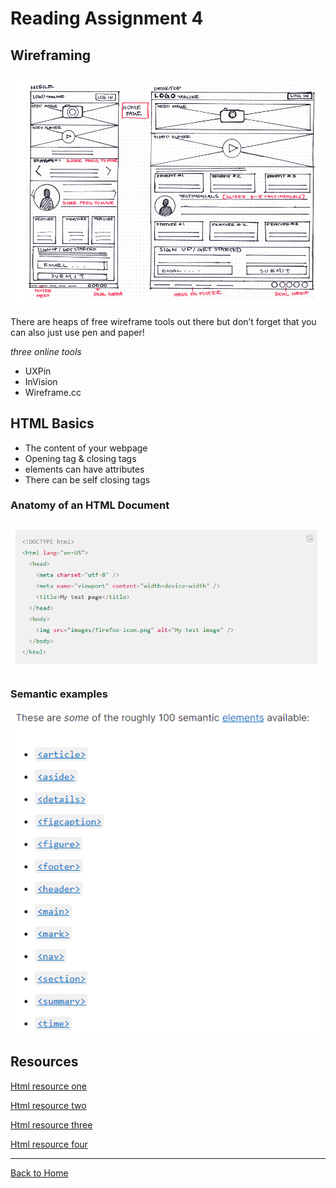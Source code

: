 # Reading Assignment 4

## Wireframing

![Wireframe Example](images/wireframe_ex.png)

There are heaps of free wireframe tools out there but don’t forget that you can also just use pen and paper! 

*three online tools*

- UXPin
- InVision
- Wireframe.cc

## HTML Basics

- The content of your webpage
- Opening tag & closing tags
- elements can have attributes
- There can be self closing tags

### Anatomy of an HTML Document

![html anatomy](images/htmlAnatomy.PNG)

### Semantic examples

![html Semantics](images/htmlSem.PNG)

## Resources

[Html resource one](https://developer.mozilla.org/en-US/docs/Learn/Getting_started_with_the_web/HTML_basics)

[Html resource two](https://developer.mozilla.org/en-US/docs/Glossary/Semantics)

[Html resource three](https://developer.mozilla.org/en-US/docs/Web/HTML)

[Html resource four](https://developer.mozilla.org/en-US/docs/Web/HTML/Element)

---

[Back to Home](../README.md)